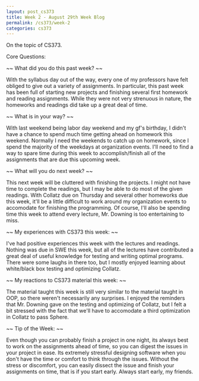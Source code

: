 ```yaml
---
layout: post_cs373
title: Week 2 - August 29th Week Blog
permalink: /cs373/week-2
categories: cs373
---
```


On the topic of CS373.

Core Questions:

~~ What did you do this past week? ~~

With the syllabus day out of the way, every one of my professors have felt obliged to give out a variety of assignments. In particular, this past week has been full of starting new projects and finishing several first homework and reading assignments. While they were not very strenuous in nature, the homeworks and readings did take up a great deal of time.



~~ What is in your way? ~~

With last weekend being labor day weekend and my gf's birthday, I didn't have a chance to spend much time getting ahead on homework this weekend. Normally I need the weekends to catch up on homework, since I spend the majority of the weekdays at organization events. I'll need to find a way to spare time during this week to accomplish/finish all of the assignments that are due this upcoming week.



~~ What will you do next week? ~~

This next week will be cluttered with finishing the projects. I might not have time to complete the readings, but I may be able to do most of the given readings. With Collatz due on Thursday and several other homeworks due this week, it'll be a little difficult to work around my organization events to accomodate for finishing the programming. Of course, I'll also be spending time this week to attend every lecture, Mr. Downing is too entertaining to miss.



~~ My experiences with CS373 this week: ~~

I've had positive experiences this week with the lectures and readings. Nothing was due in SWE this week, but all of the lectures have contributed a great deal of useful knowledge for testing and writing optimal programs. There were some laughs in there too, but I mostly enjoyed learning about white/black box testing and optimizing Collatz.



~~ My reactions to CS373 material this week: ~~

The material taught this week is still very similar to the material taught in OOP, so there weren't necessarily any surprises. I enjoyed the reminders that Mr. Downing gave on the testing and optimizing of Collatz, but I felt a bit stressed with the fact that we'll have to accomodate a third optimization in Collatz to pass Sphere.



~~ Tip of the Week: ~~

Even though you can probably finish a project in one night, its always best to work on the assignments ahead of time, so you can digest the issues in your project in ease. Its extremely stressful designing software when you don't have the time or comfort to think through the issues. Without the stress or discomfort, you can easily dissect the issue and finish your assignments on time, that is if you start early. Always start early, my friends.



